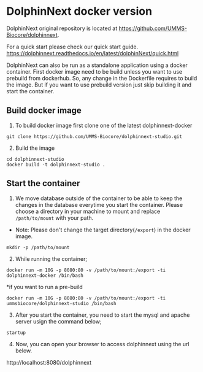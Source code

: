 DolphinNext docker version
========
DolphinNext original repository is located at https://github.com/UMMS-Biocore/dolphinnext.

For a quick start please check our quick start guide. https://dolphinnext.readthedocs.io/en/latest/dolphinNext/quick.html

DolphinNext can also be run as a standalone application using a docker container.
First docker image need to be build unless you want to use prebuild from dockerhub. So, any change in the Dockerfile requires to build the image. But if you want to use prebuild version just skip building it and start the container.

Build docker image
---------

1. To build docker image first clone one of the latest dolphinnext-docker

```
git clone https://github.com/UMMS-Biocore/dolphinnext-studio.git
```

2. Build the image
  
  ```
  cd dolphinnext-studio 
  docker build -t dolphinnext-studio .
  ```

Start the container
---------

1. We move database outside of the container to be able to keep the changes in the database everytime you start the container.
Please choose a directory in your machine to mount and replace `/path/to/mount` with your path. 
* Note: Please don't change the target directory(`/export`) in the docker image. 

```
mkdir -p /path/to/mount
```

2. While running the container;
```
docker run -m 10G -p 8080:80 -v /path/to/mount:/export -ti dolphinnext-docker /bin/bash
```
*if you want to run a pre-build
```
docker run -m 10G -p 8080:80 -v /path/to/mount:/export -ti ummsbiocore/dolphinnext-studio /bin/bash
```
3. After you start the container, you need to start the mysql and apache server usign the command below;
```
startup
```
4. Now, you can open your browser to access dolphinnext using the url below.

http://localhost:8080/dolphinnext


